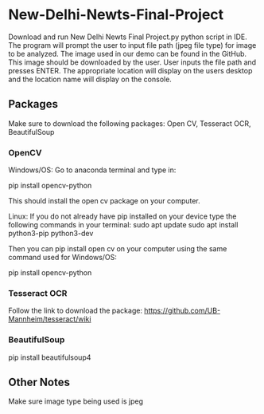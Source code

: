 # New-Delhi-Newts-Final-Project
Download and run New Delhi Newts Final Project.py python script in IDE. The program will prompt the user to input file path (jpeg file type) for image to be analyzed. The image used in our demo can be found in the GitHub. This image should be downloaded by the user. User inputs the file path and presses ENTER. The appropriate location will display on the users desktop and the location name will display on the console.

## Packages
Make sure to download the following packages: Open CV, Tesseract OCR, BeautifulSoup

### OpenCV
Windows/OS: Go to anaconda terminal and type in:

pip install opencv-python

This should install the open cv package on your computer.

Linux: If you do not already have pip installed on your device type the following commands in your terminal:
sudo apt update
sudo apt install python3-pip python3-dev

Then you can pip install open cv on your computer using the same command used for Windows/OS:

pip install opencv-python

### Tesseract OCR
Follow the link to download the package: https://github.com/UB-Mannheim/tesseract/wiki

### BeautifulSoup

pip install beautifulsoup4

## Other Notes
Make sure image type being used is jpeg


